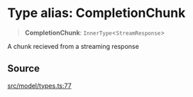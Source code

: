 # Type alias: CompletionChunk

> **CompletionChunk**: `InnerType`\<`StreamResponse`\>

A chunk recieved from a streaming response

## Source

[src/model/types.ts:77](https://github.com/dexaai/llm-tools/blob/3551610/src/model/types.ts#L77)
